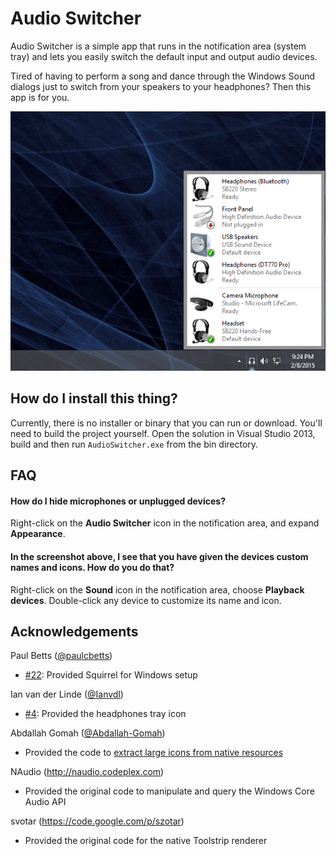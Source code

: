 Audio Switcher
==============

Audio Switcher is a simple app that runs in the notification area (system tray) and lets you easily switch the default input and output audio devices.

Tired of having to perform a song and dance through the Windows Sound dialogs just to switch from your speakers to your headphones? Then this app is for you.

![ScreenShot](resources/AudioSwitcher.png)

## How do I install this thing?
Currently, there is no installer or binary that you can run or download. You'll need to build the project yourself. Open the solution in Visual Studio 2013, build and then run `AudioSwitcher.exe` from the bin directory.

## FAQ
#### How do I hide microphones or unplugged devices?
Right-click on the __Audio Switcher__ icon in the notification area, and expand __Appearance__.

#### In the screenshot above, I see that you have given the devices custom names and icons. How do you do that?
Right-click on the __Sound__ icon in the notification area, choose __Playback devices__. Double-click any device to customize its name and icon.

## Acknowledgements
Paul Betts ([@paulcbetts](http://github.com/paulcbetts))
* [#22](https://github.com/davkean/audio-switcher/issues/22): Provided Squirrel for Windows setup

Ian van der Linde ([@Ianvdl](http://github.com/ianvdl))
* [#4](https://github.com/davkean/audio-switcher/issues/4): Provided the headphones tray icon

Abdallah Gomah ([@Abdallah-Gomah](http://www.codeproject.com/Members/Abdallah-Gomah))
* Provided the code to [extract large icons from native resources](http://www.codeproject.com/Articles/32617/Extracting-Icons-from-EXE-DLL-and-Icon-Manipulatio)

NAudio (http://naudio.codeplex.com)
* Provided the original code to manipulate and query the Windows Core Audio API
 
svotar (https://code.google.com/p/szotar)
* Provided the original code for the native Toolstrip renderer
